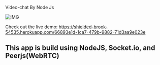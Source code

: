 

Video-chat By Node Js

![IMG](./video-chat.png)

Check out the live demo: https://shielded-brook-54535.herokuapp.com/66893e1d-1ca7-479b-9882-71d3aa9e023e


## This app is build using NodeJS, Socket.io, and Peerjs(WebRTC)


